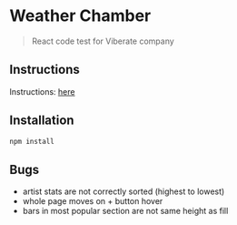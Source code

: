 # Weather Chamber

> React code test for Viberate company

## Instructions

Instructions: [here](https://github.com/bste/html-css-js-naloga?fbclid=IwAR2jSjBEnwjtxbbUdsBXaMqqvMMMsOm8BQi0Jm5zrRnXvop71is-LUWLtSc)

## Installation

```sh
npm install
```

## Bugs

- artist stats are not correctly sorted (highest to lowest)
- whole page moves on + button hover
- bars in most popular section are not same height as fill
